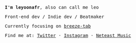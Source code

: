 <br />
<samp>

**I'm leyoonafr**, also can call me leo

Front-end dev / Indie dev / Beatmaker 

Currently focusing on [breeze-tab](https://github.com/codeacme17/breeze-tab)

Find me at: [Twitter](https://twitter.com/codeacme17) · [Instagram](https://www.instagram.com/leyoonafr/) · [Neteast Music](https://music.163.com/#/user/home?id=335823191)
</samp>
<br />

